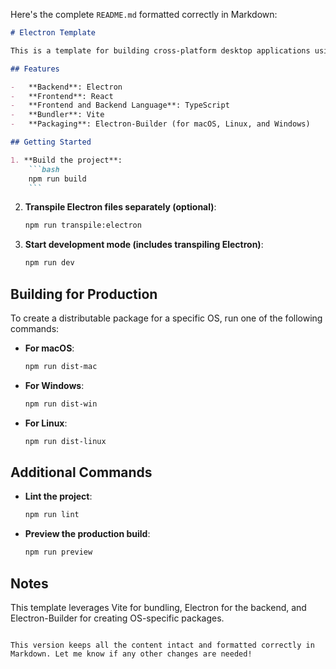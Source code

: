 Here's the complete `README.md` formatted correctly in Markdown:

````markdown
# Electron Template

This is a template for building cross-platform desktop applications using Electron, React, and TypeScript.

## Features

-   **Backend**: Electron
-   **Frontend**: React
-   **Frontend and Backend Language**: TypeScript
-   **Bundler**: Vite
-   **Packaging**: Electron-Builder (for macOS, Linux, and Windows)

## Getting Started

1. **Build the project**:
    ```bash
    npm run build
    ```
````

2. **Transpile Electron files separately (optional)**:

    ```bash
    npm run transpile:electron
    ```

3. **Start development mode (includes transpiling Electron)**:
    ```bash
    npm run dev
    ```

## Building for Production

To create a distributable package for a specific OS, run one of the following commands:

-   **For macOS**:

    ```bash
    npm run dist-mac
    ```

-   **For Windows**:

    ```bash
    npm run dist-win
    ```

-   **For Linux**:
    ```bash
    npm run dist-linux
    ```

## Additional Commands

-   **Lint the project**:

    ```bash
    npm run lint
    ```

-   **Preview the production build**:
    ```bash
    npm run preview
    ```

## Notes

This template leverages Vite for bundling, Electron for the backend, and Electron-Builder for creating OS-specific packages.

```

This version keeps all the content intact and formatted correctly in Markdown. Let me know if any other changes are needed!
```
